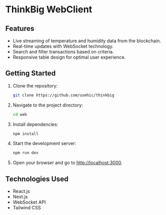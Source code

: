 # ThinkBig WebClient

## Features

- Live streaming of temperature and humidity data from the blockchain.
- Real-time updates with WebSocket technology.
- Search and filter transactions based on criteria.
- Responsive table design for optimal user experience.

## Getting Started

1. Clone the repository:

   ```bash
   git clone https://github.com/usmhic/thinkbig
   ```

2. Navigate to the project directory:

   ```bash
   cd web
   ```

3. Install dependencies:

   ```bash
   npm install
   ```

4. Start the development server:

   ```bash
   npm run dev
   ```

5. Open your browser and go to [http://localhost:3000](http://localhost:3000).

## Technologies Used

- React.js
- Next.js
- WebSocket API
- Tailwind CSS